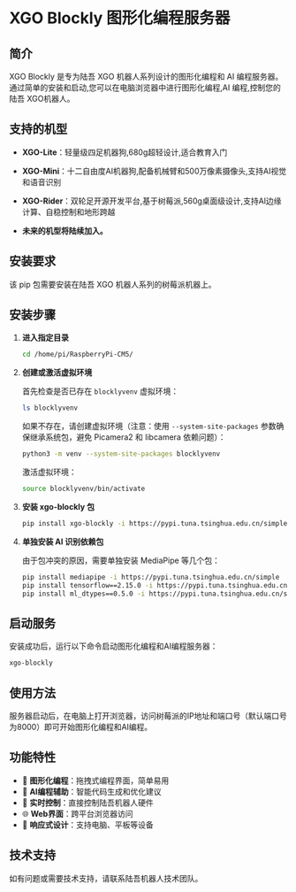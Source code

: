 # XGO Blockly 图形化编程服务器

## 简介

XGO Blockly 是专为陆吾 XGO 机器人系列设计的图形化编程和 AI 编程服务器。通过简单的安装和启动,您可以在电脑浏览器中进行图形化编程,AI 编程,控制您的陆吾 XGO机器人。

## 支持的机型

- **XGO-Lite**：轻量级四足机器狗,680g超轻设计,适合教育入门
- **XGO-Mini**：十二自由度AI机器狗,配备机械臂和500万像素摄像头,支持AI视觉和语音识别
- **XGO-Rider**：双轮足开源开发平台,基于树莓派,560g桌面级设计,支持AI边缘计算、自稳控制和地形跨越

- **未来的机型将陆续加入。**

## 安装要求

该 pip 包需要安装在陆吾 XGO 机器人系列的树莓派机器上。

## 安装步骤

1. **进入指定目录**
   ```bash
   cd /home/pi/RaspberryPi-CM5/
   ```

2. **创建或激活虚拟环境**
   
   首先检查是否已存在 `blocklyvenv` 虚拟环境：
   ```bash
   ls blocklyvenv
   ```
   
   如果不存在，请创建虚拟环境（注意：使用 `--system-site-packages` 参数确保继承系统包，避免 Picamera2 和 libcamera 依赖问题）：
   ```bash
   python3 -m venv --system-site-packages blocklyvenv
   ```
   
   激活虚拟环境：
   ```bash
   source blocklyvenv/bin/activate
   ```

3. **安装 xgo-blockly 包**
   ```bash
   pip install xgo-blockly -i https://pypi.tuna.tsinghua.edu.cn/simple
   ```

4. **单独安装 AI 识别依赖包**
   
   由于包冲突的原因，需要单独安装 MediaPipe 等几个包：
   ```bash
   pip install mediapipe -i https://pypi.tuna.tsinghua.edu.cn/simple
   pip install tensorflow==2.15.0 -i https://pypi.tuna.tsinghua.edu.cn/simple
   pip install ml_dtypes==0.5.0 -i https://pypi.tuna.tsinghua.edu.cn/simple
   ```

## 启动服务

安装成功后，运行以下命令启动图形化编程和AI编程服务器：

```bash
xgo-blockly
```

## 使用方法

服务器启动后，在电脑上打开浏览器，访问树莓派的IP地址和端口号（默认端口号为8000）即可开始图形化编程和AI编程。

## 功能特性

- 🎯 **图形化编程**：拖拽式编程界面，简单易用
- 🤖 **AI编程辅助**：智能代码生成和优化建议
- 🔗 **实时控制**：直接控制陆吾机器人硬件
- 🌐 **Web界面**：跨平台浏览器访问
- 📱 **响应式设计**：支持电脑、平板等设备

## 技术支持

如有问题或需要技术支持，请联系陆吾机器人技术团队。